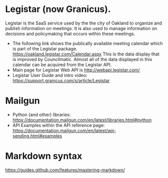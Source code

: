 # Legistar (now Granicus).
Legistar is the SaaS service used by the the city of Oakland to organize and publish information on meetings.  It is also used to manage information
on decisions and policymaking that occurs within these meetings.
* The following link shows the publically available meeting calendar which is part of the Legistar package. https://oakland.legistar.com/Calendar.aspx This is the data display that is improved by Councilmatic.  Almost all of the data displayed in this calendar can be acquired from the Legistar API.
* Main page for Legistar Web API is http://webapi.legistar.com/
* Legistar User Guide and intro video: https://support.granicus.com/s/article/Legistar

# Mailgun
* Python (and other) libraries: https://documentation.mailgun.com/en/latest/libraries.html#python
* API Examples within the API reference page: https://documentation.mailgun.com/en/latest/api-sending.html#examples

# Markdown syntax
https://guides.github.com/features/mastering-markdown/
